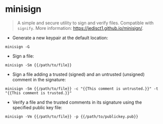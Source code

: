 # minisign

> A simple and secure utility to sign and verify files. Compatible with `signify`.
> More information: <https://jedisct1.github.io/minisign/>.

- Generate a new keypair at the default location:

`minisign -G`

- Sign a file:

`minisign -Sm {{/path/to/file}}`

- Sign a file adding a trusted (signed) and an untrusted (unsigned) comment in the signature:

`minisign -Sm {{/path/to/file}} -c "{{This comment is untrusted.}}" -t "{{This comment is trusted.}}"`

- Verify a file and the trusted comments in its signature using the specified public key file:

`minisign -Vm {{/path/to/file}} -p {{/path/to/publickey.pub}}`

